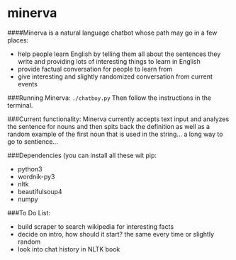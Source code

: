 # minerva

####Minerva is a natural language chatbot whose path may go in a few places:
- help people learn English by telling them all about the sentences they write and providing lots of interesting things to learn in English
- provide factual conversation for people to learn from
- give interesting and slightly randomized conversation from current events

###Running Minerva:
`./chatboy.py`
Then follow the instructions in the terminal.

###Current functionality:
Minerva currently accepts text input and analyzes the sentence for nouns and then spits back the definition as well as a random example of the first noun that is used in the string... a long way to go to sentience...

###Dependencies (you can install all these wit pip:
- python3
- wordnik-py3
- nltk
- beautifulsoup4
- numpy

###To Do List:
- build scraper to search wikipedia for interesting facts
- decide on intro, how should it start? the same every time or slightly random
- look into chat history in NLTK book
